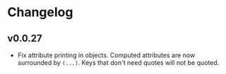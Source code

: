 # Changelog

## v0.0.27

* Fix attribute printing in objects. Computed attributes are now surrounded by `(...)`. Keys that don't need quotes will not be quoted.
